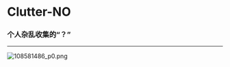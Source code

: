 # Clutter-NO

### 个人杂乱收集的“？” 

---

![108581486_p0.png](https://img.roswe.top/file/1730868453088_108581486_p0.png)